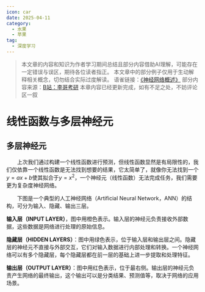 ```yaml
---
icon: car
date: 2025-04-11
category:
  - 水果
  - 苹果
tag:
  - 深度学习
---
```


> 本文章的内容和知识为作者学习期间总结且部分内容借助AI理解，可能存在一定错误与误区，期待各位读者指正。 
> 本文章中的部分例子仅用于生动解释相关概念，切勿结合实际过度解读。 
> 语雀链接：[《神经网络概述》](https://www.yuque.com/sanikki/zotbbt/sergut5tnh733o9e?singleDoc#)
> 部分内容来源：[B站：李哥考研](https://space.bilibili.com/1009513616?spm_id_from=333.337.0.0)
>本章内容已经更新完成，如有不足之处，不妨评论区一叙
# 线性函数与多层神经元
## 多层神经元

&emsp;&emsp;上次我们通过构建一个线性函数进行预测，但线性函数显然是有局限性的，我们仅依靠一个线性函数是无法找到想要的结果，它太简单了，就像你无法找到一个$y = ax+b$使其拟合于$y = x^{2}$，一个神经元（线性函数）无法完成任务，我们需要更为复杂度神经网络。

&emsp;&emsp;下图是一个典型的人工神经网络（Artificial Neural Network，ANN）的结构，可分为输入、隐藏、输出三层。</font>

**输入层（INPUT LAYER）**，图中用橙色表示。输入层的神经元负责接收外部数据，这些数据是网络进行处理的原始信息。

**隐藏层（HIDDEN LAYERS）**：图中用绿色表示，位于输入层和输出层之间。隐藏层的神经元不直接与外部交互，它们对输入数据进行内部处理和转换。一个神经网络可以有多个隐藏层，每个隐藏层都在前一层的基础上进一步提取和处理特征。

**输出层（OUTPUT LAYER）**：图中用红色表示，位于最右侧。输出层的神经元负责产生网络的最终输出，这个输出可以是分类结果、预测值等，取决于网络的应用场景。
